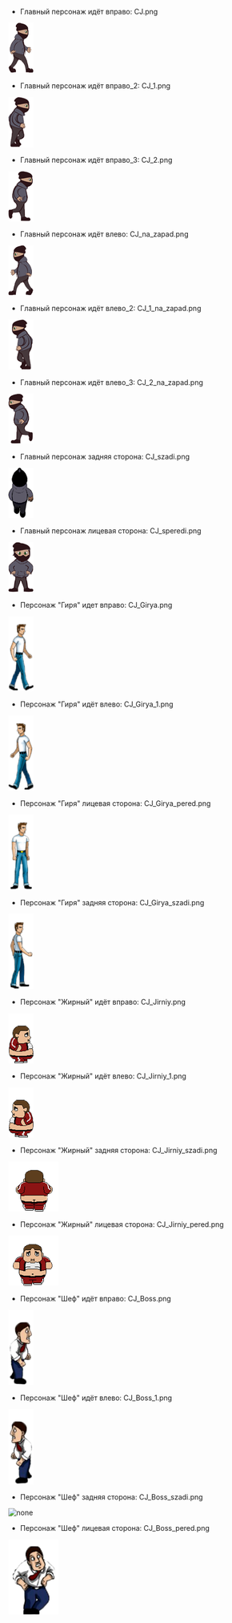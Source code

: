 * Главный персонаж идёт вправо: CJ.png

![none](https://raw.githubusercontent.com/KocTonpaB/Soap/master/Assets/Sprites/CJ.png)

* Главный персонаж идёт вправо_2: CJ_1.png

![none](https://raw.githubusercontent.com/KocTonpaB/Soap/master/Assets/Sprites/CJ_1.png)

* Главный персонаж идёт вправо_3: CJ_2.png

![none](https://raw.githubusercontent.com/KocTonpaB/Soap/master/Assets/Sprites/CJ_2.png)

* Главный персонаж идёт влево: CJ_na_zapad.png

![none](https://raw.githubusercontent.com/KocTonpaB/Soap/master/Assets/Sprites/CJ_na_zapad.png)

* Главный персонаж идёт влево_2: CJ_1_na_zapad.png

![none](https://raw.githubusercontent.com/KocTonpaB/Soap/master/Assets/Sprites/CJ_1_na_zapad.png)

* Главный персонаж идёт влево_3: CJ_2_na_zapad.png

![none](https://raw.githubusercontent.com/KocTonpaB/Soap/master/Assets/Sprites/CJ_2_na_zapad.png)

* Главный персонаж задняя сторона: CJ_szadi.png

![none](https://raw.githubusercontent.com/KocTonpaB/Soap/master/Assets/Sprites/CJ_szadi.png)

* Главный персонаж лицевая сторона: CJ_speredi.png

![none](https://raw.githubusercontent.com/KocTonpaB/Soap/master/Assets/Sprites/CJ_speredi.png)

* Персонаж "Гиря" идет вправо: CJ_Girya.png

![none](https://raw.githubusercontent.com/KocTonpaB/Soap/master/Assets/Sprites/CJ_Girya.png)

* Персонаж "Гиря" идёт влево: CJ_Girya_1.png

![none](https://raw.githubusercontent.com/KocTonpaB/Soap/master/Assets/Sprites/CJ_Girya_1.png)

* Персонаж "Гиря" лицевая сторона: CJ_Girya_pered.png

![none](https://raw.githubusercontent.com/KocTonpaB/Soap/master/Assets/Sprites/CJ_Girya_pered.png)

* Персонаж "Гиря" задняя сторона: CJ_Girya_szadi.png

![none](https://raw.githubusercontent.com/KocTonpaB/Soap/master/Assets/Sprites/CJ_Girya_szadi.png)

* Персонаж "Жирный" идёт вправо: CJ_Jirniy.png

![none](https://raw.githubusercontent.com/KocTonpaB/Soap/master/Assets/Sprites/CJ_Jirniy.png)

* Персонаж "Жирный" идёт влево: CJ_Jirniy_1.png

![none](https://raw.githubusercontent.com/KocTonpaB/Soap/master/Assets/Sprites/CJ_Jirniy_1.png)

* Персонаж "Жирный" задняя сторона: CJ_Jirniy_szadi.png

![none](https://raw.githubusercontent.com/KocTonpaB/Soap/master/Assets/Sprites/CJ_Jirniy_szadi.png)

* Персонаж "Жирный" лицевая сторона: CJ_Jirniy_pered.png

![none](https://raw.githubusercontent.com/KocTonpaB/Soap/master/Assets/Sprites/CJ_Jirniy_pered.png)

* Персонаж "Шеф" идёт вправо: CJ_Boss.png

![none](https://raw.githubusercontent.com/KocTonpaB/Soap/master/Assets/Sprites/CJ_Boss.png)

* Персонаж "Шеф" идёт влево: CJ_Boss_1.png

![none](https://raw.githubusercontent.com/KocTonpaB/Soap/master/Assets/Sprites/CJ_Boss_1.png)

* Персонаж "Шеф" задняя сторона: CJ_Boss_szadi.png

![none](https://raw.githubusercontent.com/KocTonpaB/Soap/master/Assets/Sprites/CJ__Boss_szadi.png)

* Персонаж "Шеф" лицевая сторона: CJ_Boss_pered.png

![none](https://raw.githubusercontent.com/KocTonpaB/Soap/master/Assets/Sprites/CJ_Boss_pered.png)
